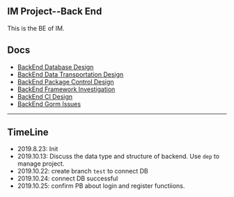 ## IM Project--Back End

This is the BE of IM.

## Docs

+ [BackEnd Database Design](https://github.com/leungyukshing/IM-BackEnd/blob/master/IM%20Back%20End%20Database%20Design.md)
+ [BackEnd Data Transportation Design](https://github.com/leungyukshing/IM-BackEnd/blob/master/IM%20BackEnd%20Data%20Transportation%20Design.md)
+ [BackEnd Package Control Design](https://github.com/leungyukshing/IM-BackEnd/blob/master/IM%20BackEnd%20Package%20Control%20Design.md)
+ [BackEnd Framework Investigation](https://github.com/leungyukshing/IM-BackEnd/blob/master/IM%20BackEnd%20Framwork%20Investigation.md)
+ [BackEnd CI Design](https://github.com/leungyukshing/IM-BackEnd/blob/master/IM%20BackEnd%20CI%20Design.md)
+ [BackEnd Gorm Issues](https://github.com/leungyukshing/IM-BackEnd/blob/master/IM%20BackEnd%20Gorm%20Issues.md)

---

## TimeLine

- 2019.8.23: Init
- 2019.10.13: Discuss the data type and structure of backend. Use `dep` to manage project.
- 2019.10.22: create branch `test` to connect DB
- 2019.10.24: connect DB successful
- 2019.10.25: confirm PB about login and register functiions.

